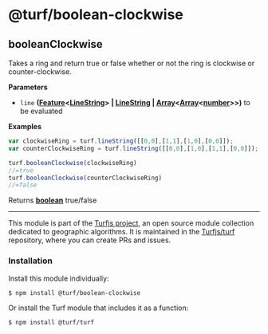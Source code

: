# @turf/boolean-clockwise

<!-- Generated by documentation.js. Update this documentation by updating the source code. -->

## booleanClockwise

Takes a ring and return true or false whether or not the ring is clockwise or counter-clockwise.

**Parameters**

-   `line` **([Feature][1]&lt;[LineString][2]> | [LineString][2] \| [Array][3]&lt;[Array][3]&lt;[number][4]>>)** to be evaluated

**Examples**

```javascript
var clockwiseRing = turf.lineString([[0,0],[1,1],[1,0],[0,0]]);
var counterClockwiseRing = turf.lineString([[0,0],[1,0],[1,1],[0,0]]);

turf.booleanClockwise(clockwiseRing)
//=true
turf.booleanClockwise(counterClockwiseRing)
//=false
```

Returns **[boolean][5]** true/false

[1]: https://tools.ietf.org/html/rfc7946#section-3.2

[2]: https://tools.ietf.org/html/rfc7946#section-3.1.4

[3]: https://developer.mozilla.org/docs/Web/JavaScript/Reference/Global_Objects/Array

[4]: https://developer.mozilla.org/docs/Web/JavaScript/Reference/Global_Objects/Number

[5]: https://developer.mozilla.org/docs/Web/JavaScript/Reference/Global_Objects/Boolean

<!-- This file is automatically generated. Please don't edit it directly:
if you find an error, edit the source file (likely index.js), and re-run
./scripts/generate-readmes in the turf project. -->

---

This module is part of the [Turfjs project](http://turfjs.org/), an open source
module collection dedicated to geographic algorithms. It is maintained in the
[Turfjs/turf](https://github.com/Turfjs/turf) repository, where you can create
PRs and issues.

### Installation

Install this module individually:

```sh
$ npm install @turf/boolean-clockwise
```

Or install the Turf module that includes it as a function:

```sh
$ npm install @turf/turf
```
